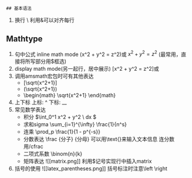 ```
## 基本语法
```
1. 换行
   \\
   利用&可以对齐每行
## Mathtype
1. 句中公式 inline math mode
   \(x^2 + y^2 = z^2\)或
   $x^2 + y^2 = z^2$ (最常用，直接将所写部分用$框选)
2. display math mode(另一起行，居中展示)
   \[x^2 + y^2 = z^2\]或
3. 调用amsmath宏包时可有其他表达
   - \[\sqrt{x^2+1}\]
   - \(\sqrt{x^2+1}\)
   - \begin{math}
     \sqrt{x^2+1}
     \end{math}
4. 上下标
   上标: ^
   下标: __
5. 常见数学表达
   - 积分
     $\int_0^1 x^2 + y^2 \ dx $
   - 求和sigma
     \sum_{i=1}^{\infty} \frac{1}{n^s}
   - 连乘
     \prod_p \frac{1}{1 - p^{-s}} 
   - 分数表达
     \frac {分子} {分母}
     可以用\text{}来输入文本信息
     连分数用/cfrac
   - 二项式系数
     \binom{n}{k}
   - 矩阵表达
     ![[matrix.png]]
     利用$记号实现行中插入matrix
1. 括号的使用
![[latex_parentheses.png]]
   括号标注时注意\left  \right
